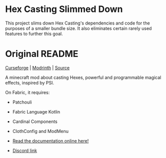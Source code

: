 # Hex Casting Slimmed Down

This project slims down Hex Casting's dependencies and code for the purposes of a smaller bundle size. It also eliminates certain rarely used features to further this goal.

# Original README

[Curseforge](https://www.curseforge.com/minecraft/mc-mods/hexcasting) | [Modrinth](https://modrinth.com/mod/hex-casting)
| [Source](https://github.com/gamma-delta/HexMod)

A minecraft mod about casting Hexes, powerful and programmable magical effects, inspired by PSI.

On Fabric, it requires:

- Patchouli
- Fabric Language Kotlin
- Cardinal Components
- ClothConfig and ModMenu

- [Read the documentation online here!](https://fallingcolors.github.io/HexMod/)
- [Discord link](https://discord.gg/4xxHGYteWk)